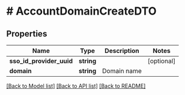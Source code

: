 # # AccountDomainCreateDTO

## Properties

Name | Type | Description | Notes
------------ | ------------- | ------------- | -------------
**sso_id_provider_uuid** | **string** |  | [optional]
**domain** | **string** | Domain name |

[[Back to Model list]](../../README.md#models) [[Back to API list]](../../README.md#endpoints) [[Back to README]](../../README.md)
